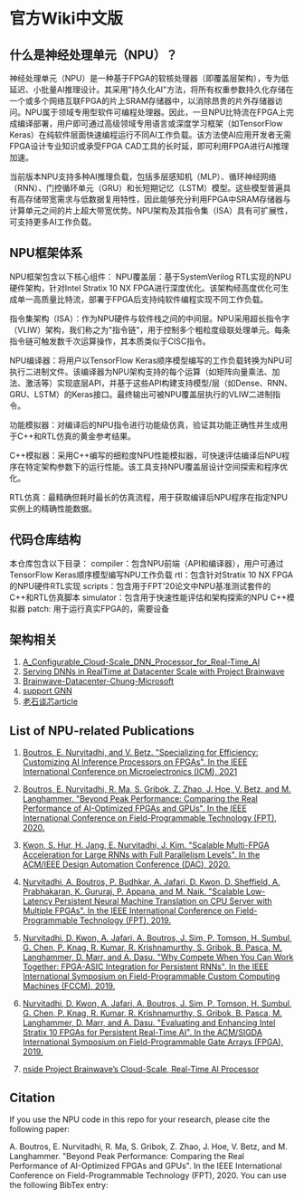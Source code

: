 # 官方Wiki中文版

## 什么是神经处理单元（NPU）？
神经处理单元（NPU）是一种基于FPGA的软核处理器（即覆盖层架构），专为低延迟、小批量AI推理设计。其采用"持久化AI"方法，将所有权重参数持久化存储在一个或多个网络互联FPGA的片上SRAM存储器中，以消除昂贵的片外存储器访问。NPU属于领域专用型软件可编程处理器。因此，一旦NPU比特流在FPGA上完成编译部署，用户即可通过高级领域专用语言或深度学习框架（如TensorFlow Keras）在纯软件层面快速编程运行不同AI工作负载。该方法使AI应用开发者无需FPGA设计专业知识或承受FPGA CAD工具的长时延，即可利用FPGA进行AI推理加速。

当前版本NPU支持多种AI推理负载，包括多层感知机（MLP）、循环神经网络（RNN）、门控循环单元（GRU）和长短期记忆（LSTM）模型。这些模型普遍具有高存储带宽需求与低数据复用特性，因此能够充分利用FPGA中SRAM存储器与计算单元之间的片上超大带宽优势。NPU架构及其指令集（ISA）具有可扩展性，可支持更多AI工作负载。

## NPU框架体系
NPU框架包含以下核心组件：
NPU覆盖层：基于SystemVerilog RTL实现的NPU硬件架构，针对Intel Stratix 10 NX FPGA进行深度优化。该架构经高度优化可生成单一高质量比特流，部署于FPGA后支持纯软件编程实现不同工作负载。

指令集架构（ISA）：作为NPU硬件与软件栈之间的中间层。NPU采用超长指令字（VLIW）架构，我们称之为"指令链"，用于控制多个粗粒度级联处理单元。每条指令链可触发数千次运算操作，其本质类似于CISC指令。

NPU编译器：将用户以TensorFlow Keras顺序模型编写的工作负载转换为NPU可执行二进制文件。该编译器为NPU架构支持的每个运算（如矩阵向量乘法、加法、激活等）实现底层API，并基于这些API构建支持模型/层（如Dense、RNN、GRU、LSTM）的Keras接口。最终输出可被NPU覆盖层执行的VLIW二进制指令。

功能模拟器：对编译后的NPU指令进行功能级仿真，验证其功能正确性并生成用于C++和RTL仿真的黄金参考结果。

C++模拟器：采用C++编写的细粒度NPU性能模拟器，可快速评估编译后NPU程序在特定架构参数下的运行性能。该工具支持NPU覆盖层设计空间探索和程序优化。

RTL仿真：最精确但耗时最长的仿真流程，用于获取编译后NPU程序在指定NPU实例上的精确性能数据。

## 代码仓库结构
本仓库包含以下目录：
compiler：包含NPU前端（API和编译器），用户可通过TensorFlow Keras顺序模型编写NPU工作负载
rtl：包含针对Stratix 10 NX FPGA的NPU硬件RTL实现
scripts：包含用于FPT'20论文中NPU基准测试套件的C++和RTL仿真脚本
simulator：包含用于快速性能评估和架构探索的NPU C++模拟器
patch: 用于运行真实FPGA的，需要设备

## 架构相关

1. [A_Configurable_Cloud-Scale_DNN_Processor_for_Real-Time_AI](../doc/A_Configurable_Cloud-Scale_DNN_Processor_for_Real-Time_AI.pdf)
1. [Serving DNNs in RealTime at Datacenter Scale with Project Brainwave](../doc/mi0218_Chung-2018Mar25.pdf)
1. [Brainwave-Datacenter-Chung-Microsoft](../doc/HC29.22622-Brainwave-Datacenter-Chung-Microsoft-2017_08_11_2017.compressed.pdf)
1. [support GNN](../doc/A_Software-Programmable_Neural_Processing_Unit_for_Graph_Neural_Network_Inference_on_FPGAs.pdf)
1. [老石谈芯article](https://shilicon.com/archives/180)

## List of NPU-related Publications
1. [Boutros, E. Nurvitadhi, and V. Betz. "Specializing for Efficiency: Customizing AI Inference Processors on FPGAs". In the IEEE International Conference on Microelectronics (ICM), 2021](../doc/01_icm2021_specialization.pdf)

1. [Boutros, E. Nurvitadhi, R. Ma, S. Gribok, Z. Zhao, J. Hoe, V. Betz, and M. Langhammer. "Beyond Peak Performance: Comparing the Real Performance of AI-Optimized FPGAs and GPUs". In the IEEE International Conference on Field-Programmable Technology (FPT), 2020.](../doc/02_beyond-peak-performance-white-paper.pdf)

1. [Kwon, S. Hur, H. Jang, E. Nurvitadhi, J. Kim. "Scalable Multi-FPGA Acceleration for Large RNNs with Full Parallelism Levels". In the ACM/IEEE Design Automation Conference (DAC), 2020.](../doc/03_Scalable_Multi-FPGA_Acceleration_for_Large_RNNs_with_Full_Parallelism_Levels.pdf)

1. [Nurvitadhi, A. Boutros, P. Budhkar, A. Jafari, D. Kwon, D. Sheffield, A. Prabhakaran, K. Gururaj, P. Appana, and M. Naik. "Scalable Low-Latency Persistent Neural Machine Translation on CPU Server with Multiple FPGAs". In the IEEE International Conference on Field-Programmable Technology (FPT), 2019.](../doc/04_Scalable_Low-Latency_Persistent_Neural_Machine_Translation_on_CPU_Server_with_Multiple_FPGAs.pdf)

1. [Nurvitadhi, D. Kwon, A. Jafari, A. Boutros, J. Sim, P. Tomson, H. Sumbul, G. Chen, P. Knag, R. Kumar, R. Krishnamurthy, S. Gribok, B. Pasca, M. Langhammer, D. Marr, and A. Dasu. "Why Compete When You Can Work Together: FPGA-ASIC Integration for Persistent RNNs". In the IEEE International Symposium on Field-Programmable Custom Computing Machines (FCCM), 2019.](../doc/05_Why_Compete_When_You_Can_Work_Together_FPGA-ASIC_Integration_for_Persistent_RNNs.pdf)

1. [Nurvitadhi, D. Kwon, A. Jafari, A. Boutros, J. Sim, P. Tomson, H. Sumbul, G. Chen, P. Knag, R. Kumar, R. Krishnamurthy, S. Gribok, B. Pasca, M. Langhammer, D. Marr, and A. Dasu. "Evaluating and Enhancing Intel Stratix 10 FPGAs for Persistent Real-Time AI". In the ACM/SIGDA International Symposium on Field-Programmable Gate Arrays (FPGA), 2019.](../doc/06_Evaluating_The_Highly-Pipelined_Intel_Stratix_10_FPGA_Architecture_Using_Open-Source_Benchmarks.pdf)

1. [nside Project Brainwave’s Cloud-Scale, Real-Time AI Processor](../doc/07_Inside_Project_Brainwaves_Cloud-Scale_Real-Time_AI_Processor.pdf)

## Citation
If you use the NPU code in this repo for your research, please cite the following paper:

A. Boutros, E. Nurvitadhi, R. Ma, S. Gribok, Z. Zhao, J. Hoe, V. Betz, and M. Langhammer. "Beyond Peak Performance: Comparing the Real Performance of AI-Optimized FPGAs and GPUs". In the IEEE International Conference on Field-Programmable Technology (FPT), 2020.
You can use the following BibTex entry:
